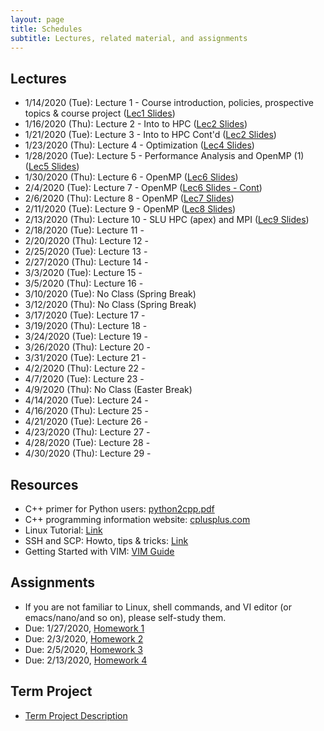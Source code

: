 ```yaml
---
layout: page
title: Schedules
subtitle: Lectures, related material, and assignments
---
```

## Lectures
 * 1/14/2020 (Tue): Lecture 1 - Course introduction, policies, prospective topics & course project ([Lec1 Slides][1])
 * 1/16/2020 (Thu): Lecture 2 - Into to HPC ([Lec2 Slides][2])
 * 1/21/2020 (Tue): Lecture 3 - Into to HPC Cont'd ([Lec2 Slides][2])
 * 1/23/2020 (Thu): Lecture 4 - Optimization ([Lec4 Slides][4])
 * 1/28/2020 (Tue): Lecture 5 - Performance Analysis and OpenMP (1) ([Lec5 Slides][5])
 * 1/30/2020 (Thu): Lecture 6 - OpenMP ([Lec6 Slides][6])
 * 2/4/2020 (Tue): Lecture 7 - OpenMP ([Lec6 Slides - Cont][6])
 * 2/6/2020 (Thu): Lecture 8 - OpenMP ([Lec7 Slides][7])
 * 2/11/2020 (Tue): Lecture 9 -  OpenMP ([Lec8 Slides][8])
 * 2/13/2020 (Thu): Lecture 10 - SLU HPC (apex) and MPI ([Lec9 Slides][9])
 * 2/18/2020 (Tue): Lecture 11 - 
 * 2/20/2020 (Thu): Lecture 12 - 
 * 2/25/2020 (Tue): Lecture 13 - 
 * 2/27/2020 (Thu): Lecture 14 - 
 * 3/3/2020 (Tue): Lecture 15 - 
 * 3/5/2020 (Thu): Lecture 16 - 
 * 3/10/2020 (Tue): No Class (Spring Break)
 * 3/12/2020 (Thu): No Class (Spring Break)
 * 3/17/2020 (Tue): Lecture 17 - 
 * 3/19/2020 (Thu): Lecture 18 - 
 * 3/24/2020 (Tue): Lecture 19 - 
 * 3/26/2020 (Thu): Lecture 20 - 
 * 3/31/2020 (Tue): Lecture 21 - 
 * 4/2/2020 (Thu): Lecture 22 - 
 * 4/7/2020 (Tue): Lecture 23 - 
 * 4/9/2020 (Thu): No Class (Easter Break)
 * 4/14/2020 (Tue): Lecture 24 - 
 * 4/16/2020 (Thu): Lecture 25 - 
 * 4/21/2020 (Tue): Lecture 26 - 
 * 4/23/2020 (Thu): Lecture 27 - 
 * 4/28/2020 (Tue): Lecture 28 - 
 * 4/30/2020 (Thu): Lecture 29 - 

## Resources
 * C++ primer for Python users: [python2cpp.pdf][R1]
 * C++ programming information website: [cplusplus.com][R2]
 * Linux Tutorial: [Link][R3]
 * SSH and SCP: Howto, tips & tricks: [Link][R4]
 * Getting Started with VIM: [VIM Guide][R5]

## Assignments 
 * If you are not familiar to Linux, shell commands, and VI editor (or emacs/nano/and so on), please self-study them.
 * Due: 1/27/2020, [Homework 1][H1]
 * Due: 2/3/2020, [Homework 2][H2]
 * Due: 2/5/2020, [Homework 3][H3]
 * Due: 2/13/2020, [Homework 4][H4]

## Term Project
  * [Term Project Description]({{site.url}}/project/project_description)

[1]:{{site.url}}/lectures/CSCI4850_Lec01.pdf
[2]:{{site.url}}/lectures/CSCI4850_Lec02.pdf
[4]:{{site.url}}/lectures/CSCI4850_Lec04.pdf
[5]:{{site.url}}/lectures/CSCI4850_Lec05.pdf
[6]:{{site.url}}/lectures/CSCI4850_Lec06.pdf
[7]:{{site.url}}/lectures/CSCI4850_Lec07.pdf
[8]:{{site.url}}/lectures/CSCI4850_Lec08.pdf
[9]:{{site.url}}/lectures/CSCI4850_Lec09.pdf

[R1]:{{site.url}}/lectures/python2cpp.pdf
[R2]:http://www.cplusplus.com/
[R3]:https://ryanstutorials.net/linuxtutorial/
[R4]:https://linuxacademy.com/blog/linux/ssh-and-scp-howto-tips-tricks/
[R5]:https://scotch.io/tutorials/getting-started-with-vim-an-interactive-guide

[H1]:{{site.url}}/homework/hw1
[H2]:{{site.url}}/homework/hw2
[H3]:{{site.url}}/homework/hw3.pdf
[H4]:{{site.url}}/homework/hw4

